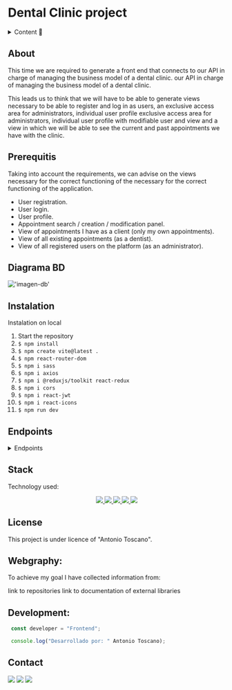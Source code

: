 # Dental Clinic project

<details>
  <summary>Content 📝</summary>
  <ol>
    <li><a href="#about">About</a></li>
    <li><a href="#prerequitis">Prerequsitis</a></li>
    <li><a href="#instalation">Instalation</a></li>
    <li><a href="#stack">Stack</a></li>
    <li><a href="#endpoints">Endpoints</a></li>
    <li><a href="#license">License</a></li>
    <li><a href="#webgraphy">Webgraphy</a></li>
    <li><a href="#development">Development</a></li>
    <li><a href="#contact">Contact</a></li>
  </ol>
</details>

## About

This time we are required to generate a front end that connects to our API in charge of managing the business model of a dental clinic.
our API in charge of managing the business model of a dental clinic.

This leads us to think that we will have to be able to generate views
necessary to be able to register and log in as users, an exclusive access area for administrators, individual user profile
exclusive access area for administrators, individual user profile with modifiable user and view and a view in which we will be able to see the current and past appointments we have with the clinic.


## Prerequitis

Taking into account the requirements, we can advise on the views necessary for the correct functioning of the
necessary for the correct functioning of the application.
- User registration.
- User login.
- User profile.
- Appointment search / creation / modification panel.
- View of appointments I have as a client (only my own appointments).
- View of all existing appointments (as a dentist).
- View of all registered users on the platform (as an administrator).


## Diagrama BD

!['imagen-db'](./_img/db.png)

## Instalation 

Instalation on local

1. Start the repository
2. `$ npm install`
3. `$ npm create vite@latest . `
4. `$ npm react-router-dom`
5. `$ npm i sass`
6. `$ npm i axios`
7. `$ npm i @reduxjs/toolkit react-redux`
8. `$ npm i cors`
9. `$ npm i react-jwt`
10. `$ npm i react-icons`
11. `$ npm run dev`


## Endpoints

<details>
<summary>Endpoints</summary>

User Register
!['imagen-db'](./_img/user_register.JPG)

Login
!['imagen-db'](./_img/login.JPG)

User Profile
!['imagen-db'](./_img/user_profile.JPG)

Modify User
!['imagen-db'](./_img/modify_user.JPG)

Appointment creation
!['imagen-db'](./_img/create_appoinment.JPG)

Appointment modify
!['imagen-db'](./_img/modify_appointment.JPG)

Appointment delete
!['imagen-db'](./_img/delete_appointment.JPG)

Doctor register
!['imagen-db'](./_img/doctor_register.JPG)

See all Doctors
!['imagen-db'](./_img/see_all_doctors.JPG)

See all Patients
!['imagen-db'](./_img/see_all_patients.JPG)

See all appointment patients
!['imagen-db'](./_img/see_appointment_patients.JPG)

See all appointment doctors
!['imagen-db'](./_img/see_appointment_doctors.JPG)

</details>

## Stack

Technology used:

<div align="center">
<a href="https://es.react.dev/">
    <img src= "https://img.shields.io/badge/React-20232A?style=for-the-badge&logo=react&logoColor=61DAFB"/>
</a>
<a href="https://redux.js.org/">
    <img src= "https://img.shields.io/badge/Redux-593D88?style=for-the-badge&logo=redux&logoColor=white"/>
</a>
<a href="https://sass-lang.com/">
    <img src= "https://img.shields.io/badge/Sass-CC6699?style=for-the-badge&logo=sass&logoColor=white"/>
</a>
<a href="https://developer.mozilla.org/es/docs/Web/JavaScript">
    <img src= "https://img.shields.io/badge/javascipt-EFD81D?style=for-the-badge&logo=javascript&logoColor=black"/>
</a>
<a href="https://www.mysql.com/">
    <img src= "https://img.shields.io/badge/MySQL-00000F?style=for-the-badge&logo=mysql&logoColor=white"/>
</a>

 </div>

## License

This project is under licence of "Antonio Toscano".

## Webgraphy:

To achieve my goal I have collected information from:

link to repositories
link to documentation of external libraries

## Development:

```js
 const developer = "Frontend";

 console.log("Desarrollado por: " Antonio Toscano);
```

## Contact

<a href="https://github.com/A-Toscan" target="_blank"><img src="https://img.shields.io/badge/github-24292F?style=for-the-badge&logo=github&logoColor=green" target="_blank"></a>
<a href = "mailto:eltoscan@gmail.com"><img src="https://img.shields.io/badge/Gmail-C6362C?style=for-the-badge&logo=gmail&logoColor=white" target="_blank"></a>
<a href="https://www.linkedin.com/in/antonio-toscano-hd/" target="_blank"><img src="https://img.shields.io/badge/-LinkedIn-%230077B5?style=for-the-badge&logo=linkedin&logoColor=white" target="_blank"></a>

</p>
